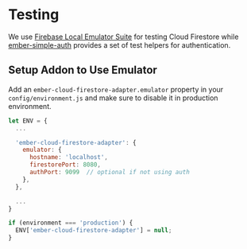 # Testing

We use [Firebase Local Emulator Suite](https://firebase.google.com/docs/emulator-suite) for testing Cloud Firestore while [ember-simple-auth](https://github.com/simplabs/ember-simple-auth#testing) provides a set of test helpers for authentication.

## Setup Addon to Use Emulator

Add an `ember-cloud-firestore-adapter.emulator` property in your `config/environment.js` and make sure to disable it in production environment.

```javascript
let ENV = {
  ...

  'ember-cloud-firestore-adapter': {
    emulator: {
      hostname: 'localhost',
      firestorePort: 8080,
      authPort: 9099  // optional if not using auth
    },
  },

  ...
}

if (environment === 'production') {
  ENV['ember-cloud-firestore-adapter'] = null;
}
```
